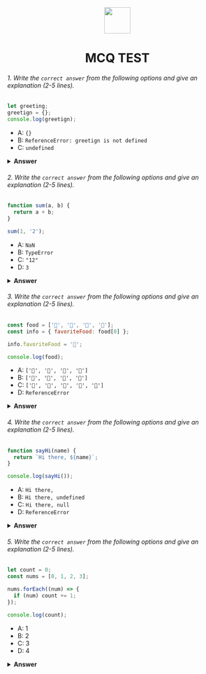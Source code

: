 <div align="center">
  <img height="60" src="https://edurev.gumlet.io/AllImages/original/ApplicationImages/CourseImages/944e5d47-8c55-4a89-91e5-22ab5f2798fc_CI.png">
  <h1>MCQ TEST</h1>
</div>

###### 1. Write the `correct answer` from the following options and give an explanation (2-5 lines).

```javascript
let greeting;
greetign = {};
console.log(greetign);
```

- A: `{}`
- B: `ReferenceError: greetign is not defined`
- C: `undefined`

<details><summary><b>Answer</b></summary>
<p>

#### Answer: A: {}

<i>1st declare a variable as greeting name by let, then assign an object. So this veriable reference store now our memory. Now we can access any time by call the variable name</i>

</p>
</details>

###### 2. Write the `correct answer` from the following options and give an explanation (2-5 lines).

```javascript
function sum(a, b) {
  return a + b;
}

sum(1, '2');
```

- A: `NaN`
- B: `TypeError`
- C: `"12"`
- D: `3`

<details><summary><b>Answer</b></summary>
<p>

#### Answer: C: "12"

<i>line-2: Is a return, we know always every function has return something, if we don't any return function by default return undefined. So this is a summetion function, it return summention value, so we use return in function body for get summetion value.
line-5: This is a function call. We know, a function is working when it will call. So here we call the function with parameter, cause our function want two number for summetion by parameter value.
</i>

</p>
</details>

###### 3. Write the `correct answer` from the following options and give an explanation (2-5 lines).

```javascript
const food = ['🍕', '🍫', '🥑', '🍔'];
const info = { favoriteFood: food[0] };

info.favoriteFood = '🍝';

console.log(food);
```

- A: `['🍕', '🍫', '🥑', '🍔']`
- B: `['🍝', '🍫', '🥑', '🍔']`
- C: `['🍝', '🍕', '🍫', '🥑', '🍔']`
- D: `ReferenceError`

<details><summary><b>Answer</b></summary>
<p>

#### Answer: A: `['🍕', '🍫', '🥑', '🍔']`

<i>First of all, we take a variable name is food and assign an array,here some food item. Then we take a another variable name is info and assign an object, this object have one property and value, the property is favoriteFood but the value come from our food array, food[0] means our object value will be our food array first item. So we can assume our info output is - {favoriteFood: '🍕'}. Next line we update our info object favoriteFood property value by '🍝'. and last line we are console.log(food). Since we are not changed any value of food array, so it's remain same like before. so our console output will be an array look like ['🍕', '🍫', '🥑', '🍔']</i>

</p>
</details>

###### 4. Write the `correct answer` from the following options and give an explanation (2-5 lines).

```javascript
function sayHi(name) {
  return `Hi there, ${name}`;
}

console.log(sayHi());
```

- A: `Hi there,`
- B: `Hi there, undefined`
- C: `Hi there, null`
- D: `ReferenceError`

<details><summary><b>Answer</b></summary>
<p>

#### Answer: B:`Hi there, undefined`

<i>First of all, we take a function which name is sayHi. It take a value from parameter and it return Hi there and the parameter name, here using template string, that means, when the function will invoked, it wants a parameter value, here we input any data, this value showing in template string as daynamic value at ${name} place.</i>

</p>
</details>

###### 5. Write the `correct answer` from the following options and give an explanation (2-5 lines).

```javascript
let count = 0;
const nums = [0, 1, 2, 3];

nums.forEach((num) => {
  if (num) count += 1;
});

console.log(count);
```

- A: 1
- B: 2
- C: 3
- D: 4

<details><summary><b>Answer</b></summary>
<p>

#### Answer: C: 3

<i>First of all we take a variable name is count and which value is 0. Then take an array name is nums and value is [0,1,2,3]. now we use forEach array method on nums array. It runs every nums element for one time. forEach method take a callback function. And this callback function find parameter, 1st parameter will be our nums array every element, we take it as num, and num value change every loop, and this loop go throw our every nums array element. So we can assume that, num will be 0,1,2,3 | now in forEach we check condition that, if num available or true then count += 1, means count increase 1 with it's previous value. So, our 1st condition we found / if(0) count += 1 /it look like this. So we know JavaScript is not a strict type language, and also javascript assume single 0 as a boolean false. Ultimately here we found false therefore we can not enter if block so our count value remain 0. then the num value come 1,2,3 respectively. this time javascript denote all value are true and we can enter the if block and increaes count value 1 for 3 times. cause 1st time skip for false value. so ultimately we found count total is 3.</i>

</p>
</details>
